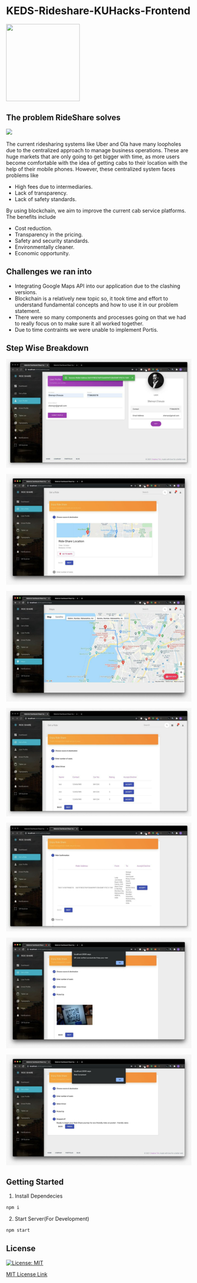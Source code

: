 # KEDS-Rideshare-KUHacks-Frontend 

<img src="https://assets.devfolio.co/hackathons/8bd476c84ab94c298e1ef6165f6ab780/projects/3bd617c4e0c64d7594fb1cb4b02fe051/pic2s6qt1yom.png" height="210px" width="200px"/>

## The problem RideShare solves

<img src="https://d3lkc3n5th01x7.cloudfront.net/wp-content/uploads/2018/08/12061600/Ride_Sharing_Diagram.svg"/>

<p>The current ridesharing systems like Uber and Ola have many loopholes due to the centralized approach to manage business operations. These are huge markets that are only going to get bigger with time, as more users become comfortable with the idea of getting cabs to their location with the help of their mobile phones. However, these centralized system faces problems like</p>

<ul>
  <li>High fees due to intermediaries.</li>
  <li>Lack of transparency.</li>
  <li>Lack of safety standards.</li>
</ul>  
  
By using blockchain, we aim to improve the current cab service platforms. The benefits include

<ul>
  <li>Cost reduction.</li>
  <li>Transparency in the pricing.</li>
  <li>Safety and security standards.</li>
  <li>Environmentally cleaner.</li>
  <li>Economic opportunity.</li>
</ul>

## Challenges we ran into
<ul>
  <li>Integrating Google Maps API into our application due to the clashing versions.</li>
  <li>Blockchain is a relatively new topic so, it took time and effort to understand fundamental concepts and how to use it in our problem statement.</li>
  <li>There were so many components and processes going on that we had to really focus on to make sure it all worked together.</li>
  <li>Due to time contraints we were unable to implement Portis.</li>
</ul>

## Step Wise Breakdown


![img1](assets/img1.jpg)

![img2](assets/img2.jpg)

![img3](assets/img3.jpg)

![img4](assets/img4.jpg)

![img5](assets/img5.jpg)

![img6](assets/img6.jpg)

![img7](assets/img7.jpg)

## Getting Started

1. Install Dependecies
```bash
npm i
```

2. Start Server(For Development)
```bash
npm start
```
## License

[![License: MIT](https://img.shields.io/badge/License-MIT-yellow.svg)](https://opensource.org/licenses/MIT)

[MIT License Link](https://github.com/sherwyn11/KEDS-Rideshare-KUHacks-Backend/blob/master/LICENSE)
